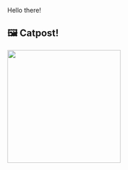 Hello there!



## 🖼️ Catpost!

<sub>
    <img src="https://cdn2.thecatapi.com/images/TWUJ8HbCs.jpg" height="256">
</sub>

